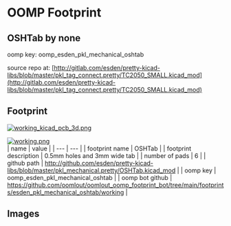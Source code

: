 # OOMP Footprint  
## OSHTab  by none  
  
oomp key: oomp_esden_pkl_mechanical_oshtab  
  
source repo at: [http://gitlab.com/esden/pretty-kicad-libs/blob/master/pkl_tag_connect.pretty/TC2050_SMALL.kicad_mod](http://gitlab.com/esden/pretty-kicad-libs/blob/master/pkl_tag_connect.pretty/TC2050_SMALL.kicad_mod)  
## Footprint  
  
[![working_kicad_pcb_3d.png](working_kicad_pcb_3d_600.png)](working_kicad_pcb_3d.png)  
  
[![working.png](working_600.png)](working.png)  
| name | value | 
| --- | --- | 
| footprint name | OSHTab | 
| footprint description | 0.5mm holes and 3mm wide tab | 
| number of pads | 6 | 
| github path | http://github.com/esden/pretty-kicad-libs/blob/master/pkl_mechanical.pretty/OSHTab.kicad_mod | 
| oomp key | oomp_esden_pkl_mechanical_oshtab | 
| oomp bot github | https://github.com/oomlout/oomlout_oomp_footprint_bot/tree/main/footprints/esden_pkl_mechanical_oshtab/working | 
## Images  
